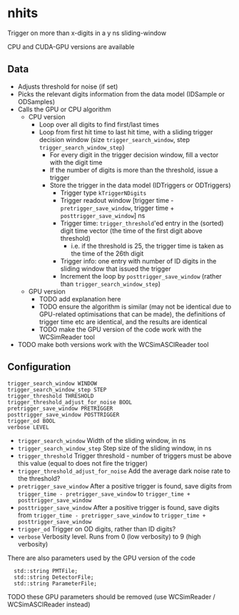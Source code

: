 # nhits

Trigger on more than x-digits in a y ns sliding-window

CPU and CUDA-GPU versions are available

## Data

* Adjusts threshold for noise (if set)
* Picks the relevant digits information from the data model (IDSample or ODSamples)
* Calls the GPU or CPU algorithm
  * CPU version
    * Loop over all digits to find first/last times
    * Loop from first hit time to last hit time, with a sliding trigger decision window (size `trigger_search_window`, step `trigger_search_window_step`)
        * For every digit in the trigger decision window, fill a vector with the digit time
    	* If the number of digits is more than the threshold, issue a trigger
	  * Store the trigger in the data model (IDTriggers or ODTriggers)
	    * Trigger type `kTriggerNDigits`
	    * Trigger readout window [trigger time - `pretrigger_save_window`, trigger time + `posttrigger_save_window`] ns
	    * Trigger time: `trigger_threshold`'ed entry in the (sorted) digit time vector (the time of the first digit above threshold)
	      * i.e. if the threshold is 25, the trigger time is taken as the time of the 26th digit
	    * Trigger info: one entry with number of ID digits in the sliding window that issued the trigger
        * Increment the loop by `posttrigger_save_window` (rather than `trigger_search_window_step`)
  * GPU version
    * TODO add explanation here
    * TODO ensure the algorithm is similar (may not be identical due to GPU-related optimisations that can be made), the definitions of trigger time etc are identical, and the results are identical
    * TODO make the GPU version of the code work with the WCSimReader tool
* TODO make both versions work with the WCSimASCIReader tool

## Configuration

```
trigger_search_window WINDOW
trigger_search_window_step STEP
trigger_threshold THRESHOLD
trigger_threshold_adjust_for_noise BOOL
pretrigger_save_window PRETRIGGER
posttrigger_save_window POSTTRIGGER
trigger_od BOOL
verbose LEVEL
```
* `trigger_search_window` Width of the sliding window, in ns
* `trigger_search_window_step` Step size of the sliding window, in ns
* `trigger_threshold` Trigger threshold - number of triggers must be above this value (equal to does not fire the trigger)
* `trigger_threshold_adjust_for_noise` Add the average dark noise rate to the threshold?
* `pretrigger_save_window` After a positive trigger is found, save digits from `trigger_time - pretrigger_save_window` to `trigger_time + posttrigger_save_window`
* `posttrigger_save_window` After a positive trigger is found, save digits from `trigger_time - pretrigger_save_window` to `trigger_time + posttrigger_save_window`
* `trigger_od` Trigger on OD digits, rather than ID digits?
* `verbose` Verbosity level. Runs from 0 (low verbosity) to 9 (high verbosity)

There are also parameters used by the GPU version of the code
```
  std::string PMTFile;
  std::string DetectorFile;
  std::string ParameterFile;
```
TODO these GPU parameters should be removed (use WCSimReader / WCSimASCIReader instead)
